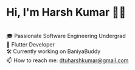 # Hi, I'm Harsh Kumar 👨‍💻</h2>
<br>
🎓 Passionate Software Engineering Undergrad
<br>
📱 Flutter Developer
<br>
🛠️ Currently working on BaniyaBuddy
<br>
📫 How to reach me: <a href="mailto:dtuharshkumar@gmail.com">dtuharshkumar@gmail.com</a>
<!--
**hkumar23/hkumar23** is a ✨ _special_ ✨ repository because its `README.md` (this file) appears on your GitHub profile.

Here are some ideas to get you started:

- 🔭 I’m currently working on ...
- 🌱 I’m currently learning ...
- 👯 I’m looking to collaborate on ...
- 🤔 I’m looking for help with ...
- 💬 Ask me about ...
- 📫 How to reach me: ...
- 😄 Pronouns: ...
- ⚡ Fun fact: ...
-->
